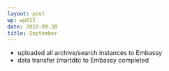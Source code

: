 ```yaml
---
layout: post
wp: wp012
date: 2016-09-30
title: September
---
```


- uploaded all archive/search instances to Embassy
- data transfer (martdb) to Embassy completed


